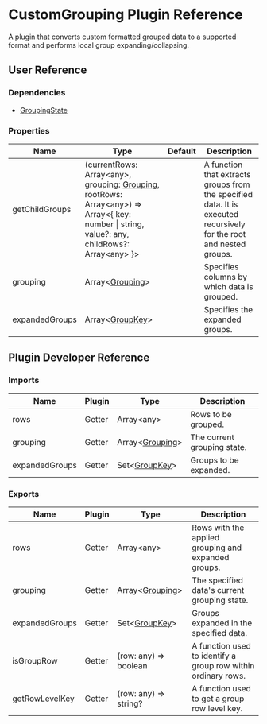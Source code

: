 # CustomGrouping Plugin Reference

A plugin that converts custom formatted grouped data to a supported format and performs local group expanding/collapsing.

## User Reference

### Dependencies

- [GroupingState](grouping-state.md)

### Properties

Name | Type | Default | Description
-----|------|---------|------------
getChildGroups | (currentRows: Array&lt;any&gt;, grouping: [Grouping](grouping-state.md#grouping), rootRows: Array&lt;any&gt;) => Array&lt;{ key: number &#124; string, value?: any, childRows?: Array&lt;any&gt; }&gt; | | A function that extracts groups from the specified data. It is executed recursively for the root and nested groups.
grouping | Array&lt;[Grouping](grouping-state.md#grouping)&gt; | | Specifies columns by which data is grouped.
expandedGroups | Array&lt;[GroupKey](grouping-state.md#group-key)&gt; | | Specifies the expanded groups.

## Plugin Developer Reference

### Imports

Name | Plugin | Type | Description
-----|--------|------|------------
rows | Getter | Array&lt;any&gt; | Rows to be grouped.
grouping | Getter | Array&lt;[Grouping](grouping-state.md#grouping)&gt; | The current grouping state.
expandedGroups | Getter | Set&lt;[GroupKey](grouping-state.md#group-key)&gt; | Groups to be expanded.

### Exports

Name | Plugin | Type | Description
-----|--------|------|------------
rows | Getter | Array&lt;any&gt; | Rows with the applied grouping and expanded groups.
grouping | Getter | Array&lt;[Grouping](grouping-state.md#grouping)&gt; | The specified data's current grouping state.
expandedGroups | Getter | Set&lt;[GroupKey](grouping-state.md#group-key)&gt; | Groups expanded in the specified data.
isGroupRow | Getter | (row: any) => boolean | A function used to identify a group row within ordinary rows.
getRowLevelKey | Getter | (row: any) => string? | A function used to get a group row level key.
